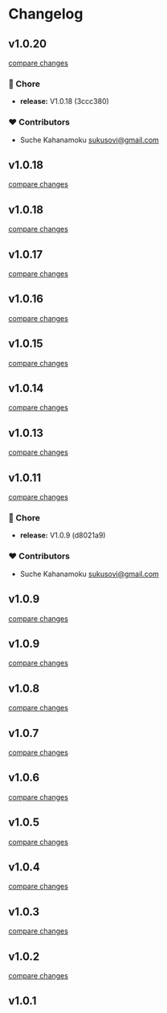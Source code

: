 # Changelog


## v1.0.20

[compare changes](https://undefined/undefined/compare/v1.0.18...v1.0.20)

### 🏡 Chore

- **release:** V1.0.18 (3ccc380)

### ❤️ Contributors

- Suche Kahanamoku <sukusovi@gmail.com>

## v1.0.18

[compare changes](https://undefined/undefined/compare/v1.0.18...v1.0.18)

## v1.0.18

[compare changes](https://undefined/undefined/compare/v1.0.17...v1.0.18)

## v1.0.17

[compare changes](https://undefined/undefined/compare/v1.0.16...v1.0.17)

## v1.0.16

[compare changes](https://undefined/undefined/compare/v1.0.15...v1.0.16)

## v1.0.15

[compare changes](https://undefined/undefined/compare/v1.0.14...v1.0.15)

## v1.0.14

[compare changes](https://undefined/undefined/compare/v1.0.13...v1.0.14)

## v1.0.13

[compare changes](https://undefined/undefined/compare/v1.0.11...v1.0.13)

## v1.0.11

[compare changes](https://undefined/undefined/compare/v1.0.9...v1.0.11)

### 🏡 Chore

- **release:** V1.0.9 (d8021a9)

### ❤️ Contributors

- Suche Kahanamoku <sukusovi@gmail.com>

## v1.0.9

[compare changes](https://undefined/undefined/compare/v1.0.9...v1.0.9)

## v1.0.9

[compare changes](https://undefined/undefined/compare/v1.0.8...v1.0.9)

## v1.0.8

[compare changes](https://undefined/undefined/compare/v1.0.7...v1.0.8)

## v1.0.7

[compare changes](https://undefined/undefined/compare/v1.0.6...v1.0.7)

## v1.0.6

[compare changes](https://undefined/undefined/compare/v1.0.5...v1.0.6)

## v1.0.5

[compare changes](https://undefined/undefined/compare/v1.0.4...v1.0.5)

## v1.0.4

[compare changes](https://undefined/undefined/compare/v1.0.3...v1.0.4)

## v1.0.3

[compare changes](https://undefined/undefined/compare/v1.0.2...v1.0.3)

## v1.0.2

[compare changes](https://undefined/undefined/compare/v1.0.1...v1.0.2)

## v1.0.1

